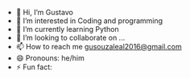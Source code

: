 - 👋 Hi, I’m Gustavo
- 👀 I’m interested in Coding and programming
- 🌱 I’m currently learning Python 
- 💞️ I’m looking to collaborate on ...
- 📫 How to reach me gusouzaleal2016@gmail.com
- 😄 Pronouns: he/him
- ⚡ Fun fact: 

<!---
gukjjjkk/gukjjjkk is a ✨ special ✨ repository because its `README.md` (this file) appears on your GitHub profile.
You can click the Preview link to take a look at your changes.
--->

